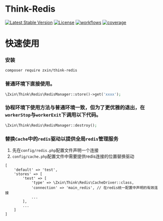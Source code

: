 # Think-Redis

[![Latest Stable Version](https://poser.pugx.org/zxin/think-redis/v/stable)](https://packagist.org/packages/zxin/think-redis)
[![License](https://poser.pugx.org/zxin/think-redis/license)](https://packagist.org/packages/zxin/think-redis)
[![workflows](https://github.com/nhzex/think-redis/workflows/ci/badge.svg)](https://github.com/NHZEX/think-redis/actions)
[![coverage](https://codecov.io/gh/nhzex/think-redis/graph/badge.svg)](https://codecov.io/gh/nhzex/think-redis)

# 快速使用

### 安装
```bash
composer require zxin/think-redis
```

### 普通环境下直接使用。
```php
\Zxin\Think\Redis\RedisManager::store()->get('xxxx');
```

### 协程环境下使用方法与普通环境一致，但为了更优雅的退出，在`workerStop`与`workerExit`下调用以下代码。  
```php
\Zxin\Think\Redis\RedisManager::destroy();
```

### 替换`Cache`中的`redis`驱动以提供全局`redis`管理服务
1. 先在`config/redis.php`配置文件声明一个连接
2. `config/cache.php`配置文件中需要提供redis连接的位置替换驱动
```
[
    'default' => 'test',
    'stores' => [
        'test' => [
            'type' => \Zxin\Think\Redis\CacheDriver::class,
            'connection' => 'main_redis', // 在redis统一配置中声明的有效连接
            ...
        ],
        ...
    ]
]
```